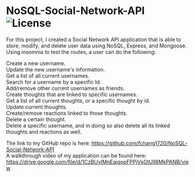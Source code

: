 # NoSQL-Social-Network-API ![License](https://img.shields.io/badge/License-MIT-yellowgreen)

For this project, I created a Social Network API application that is able to store, modify, and delete user data using NoSQL, Express, and Mongoose. Using insomnia to test the routes, a user can do the following:  

Create a new username.  
Update the new username's information.  
Get a list of all current usernames.  
Search for a username by a specific Id.  
Add/remove other current usernames as friends.  
Create thoughts that are linked to specific usernames.  
Get a list of all current thoughts, or a specific thought by id.  
Update current thoughts.  
Create/remove reactions linked to those thoughts.  
Delete a certain thought.  
Delete a specific username, and in doing so also delete all its linked thoughts and reactions as well.  

The link to my GitHub repo is here: https://github.com/fchang1720/NoSQL-Social-Network-API  
A walkthrough video of my application can be found here: https://drive.google.com/file/d/1CzBUvIMnEaigopFPPjVsGtUlI8MkPANB/view
